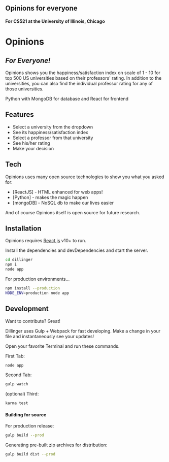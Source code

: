 ## Opinions for everyone
#### For CS521 at the University of Illinois, Chicago

# Opinions
## _For Everyone!_

Opinions shows you the happiness/satisfaction index on scale of 1 - 10 for top 500 US universities based on their professors' rating. 
In addition to the universities, you can also find the individual professor rating for any of those universities.

Python with MongoDB for database and React for frontend

## Features
- Select a university from the dropdown
- See its happiness/satisfaction index
- Select a professor from that university
- See his/her rating
- Make your decision

## Tech

Opinions uses many open source technologies to show you what you asked for:

- [ReactJS] - HTML enhanced for web apps!
- [Python] - makes the magic happen
- [mongoDB] - NoSQL db to make our lives easier

And of course Opinions itself is open source for future research.

## Installation

Opinions requires [React.js](https://reactjs.org/) v10+ to run.

Install the dependencies and devDependencies and start the server.

```sh
cd dillinger
npm i
node app
```

For production environments...

```sh
npm install --production
NODE_ENV=production node app
```

## Development

Want to contribute? Great!

Dillinger uses Gulp + Webpack for fast developing.
Make a change in your file and instantaneously see your updates!

Open your favorite Terminal and run these commands.

First Tab:

```sh
node app
```

Second Tab:

```sh
gulp watch
```

(optional) Third:

```sh
karma test
```

#### Building for source

For production release:

```sh
gulp build --prod
```

Generating pre-built zip archives for distribution:

```sh
gulp build dist --prod
```
